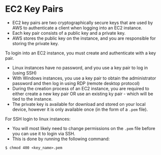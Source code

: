 # EC2 Key Pairs

- EC2 key pairs are two cryptographically secure keys that are used by AWS to
  authenticate a client when logging into an EC2 instance.
- Each key pair consists of a public key and a private key.
- AWS stores the public key on the instance, and you are responsible for storing
  the private key.

To login into an EC2 instance, you must create and authenticate with a key pair.

- Linux instances have no password, and you use a key pair to log in (using SSH)
- With Windows instances, you use a key pair to obtain the administrator
  password and then log in using RDP (remote desktop protocol)
- During the creation process of an EC2 instance, you are required to either
  create a new key pair OR use an existing ky pair - which will be tied to the
  instance.
- The private key is available for download and stored on your local device,
  however it is only available once (in the form of a `.pem` file).

For SSH login to linux instances:

- You will most likely need to change permissions on the `.pem` file before you
  can use it to login via SSH.
- This is done by running the following command:

```
$ chmod 400 <key_name>.pem
```
